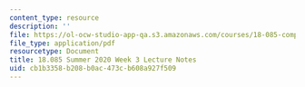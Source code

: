 ```yaml
---
content_type: resource
description: ''
file: https://ol-ocw-studio-app-qa.s3.amazonaws.com/courses/18-085-computational-science-and-engineering-i-summer-2020/cb1b3358b208b0ac473cb608a927f509_MIT18_085Summer20_lec_w3.pdf
file_type: application/pdf
resourcetype: Document
title: 18.085 Summer 2020 Week 3 Lecture Notes
uid: cb1b3358-b208-b0ac-473c-b608a927f509
---
```

